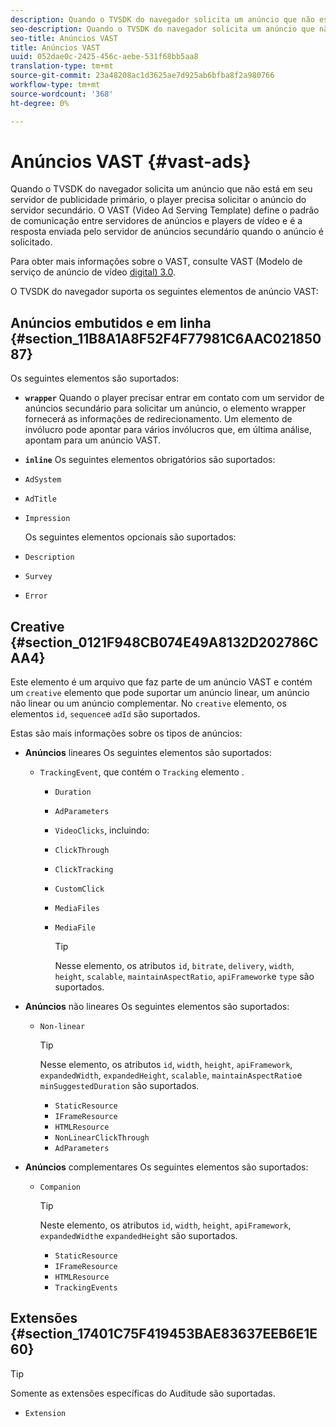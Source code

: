 ```yaml
---
description: Quando o TVSDK do navegador solicita um anúncio que não está em seu servidor de publicidade primário, o player precisa solicitar o anúncio do servidor secundário. O VAST (Video Ad Serving Template) define o padrão de comunicação entre servidores de anúncios e players de vídeo e é a resposta enviada pelo servidor de anúncios secundário quando o anúncio é solicitado.
seo-description: Quando o TVSDK do navegador solicita um anúncio que não está em seu servidor de publicidade primário, o player precisa solicitar o anúncio do servidor secundário. O VAST (Video Ad Serving Template) define o padrão de comunicação entre servidores de anúncios e players de vídeo e é a resposta enviada pelo servidor de anúncios secundário quando o anúncio é solicitado.
seo-title: Anúncios VAST
title: Anúncios VAST
uuid: 052dae0c-2425-456c-aebe-531f68bb5aa8
translation-type: tm+mt
source-git-commit: 23a48208ac1d3625ae7d925ab6bfba8f2a980766
workflow-type: tm+mt
source-wordcount: '368'
ht-degree: 0%

---
```



# Anúncios VAST {#vast-ads}

Quando o TVSDK do navegador solicita um anúncio que não está em seu servidor de publicidade primário, o player precisa solicitar o anúncio do servidor secundário. O VAST (Video Ad Serving Template) define o padrão de comunicação entre servidores de anúncios e players de vídeo e é a resposta enviada pelo servidor de anúncios secundário quando o anúncio é solicitado.

Para obter mais informações sobre o VAST, consulte VAST (Modelo de serviço de anúncio de vídeo [digital) 3.0](https://www.iab.com/wp-content/uploads/2015/06/VASTv3_0.pdf).

O TVSDK do navegador suporta os seguintes elementos de anúncio VAST:

## Anúncios embutidos e em linha {#section_11B8A1A8F52F4F77981C6AAC02185087}

Os seguintes elementos são suportados:

* **`wrapper`** Quando o player precisar entrar em contato com um servidor de anúncios secundário para solicitar um anúncio, o elemento wrapper fornecerá as informações de redirecionamento. Um elemento de invólucro pode apontar para vários invólucros que, em última análise, apontam para um anúncio VAST.

* **`inline`** Os seguintes elementos obrigatórios são suportados:

* `AdSystem`
* `AdTitle`
* `Impression`

   Os seguintes elementos opcionais são suportados:

* `Description`
* `Survey`
* `Error`

## Creative {#section_0121F948CB074E49A8132D202786CAA4}

Este elemento é um arquivo que faz parte de um anúncio VAST e contém um `creative` elemento que pode suportar um anúncio linear, um anúncio não linear ou um anúncio complementar. No `creative` elemento, os elementos `id`, `sequence`e `adId` são suportados.

Estas são mais informações sobre os tipos de anúncios:

* **Anúncios** lineares Os seguintes elementos são suportados:

   * `TrackingEvent`, que contém o `Tracking` elemento .
      * `Duration`
      * `AdParameters`
      * `VideoClicks`, incluindo:

      * `ClickThrough`
      * `ClickTracking`
      * `CustomClick`

      * `MediaFiles`

      * `MediaFile`

         >[!TIP]
         >
         >Nesse elemento, os atributos `id`, `bitrate`, `delivery`, `width`, `height`, `scalable`, `maintainAspectRatio`, `apiFramework`e `type` são suportados.

* **Anúncios** não lineares Os seguintes elementos são suportados:

   * `Non-linear`

      >[!TIP]
      >
      >Nesse elemento, os atributos `id`, `width`, `height`, `apiFramework`, `expandedWidth`, `expandedHeight`, `scalable`, `maintainAspectRatio`e `minSuggestedDuration` são suportados.

      * `StaticResource`
      * `IFrameResource`
      * `HTMLResource`
      * `NonLinearClickThrough`
      * `AdParameters`

* **Anúncios** complementares Os seguintes elementos são suportados:

   * `Companion`

      >[!TIP]
      >
      >Neste elemento, os atributos `id`, `width`, `height`, `apiFramework`, `expandedWidth`e `expandedHeight` são suportados.

      * `StaticResource`
      * `IFrameResource`
      * `HTMLResource`
      * `TrackingEvents`

## Extensões {#section_17401C75F419453BAE83637EEB6E1E60}

>[!TIP]
>
>Somente as extensões específicas do Auditude são suportadas.

* `Extension`
